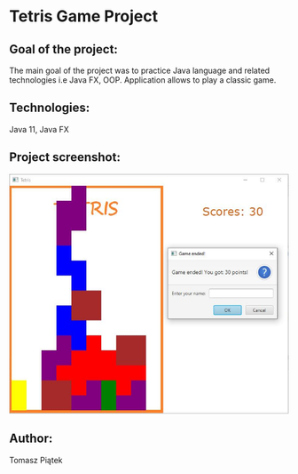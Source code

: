 # Tetris Game Project

## Goal of the project: 
The main goal of the project was to practice Java language and related technologies i.e Java FX, OOP. Application allows to play a classic game.

## Technologies:
Java 11, Java FX

## Project screenshot:
![Strona główna](./images/tetris.jpg)

## Author:
Tomasz Piątek